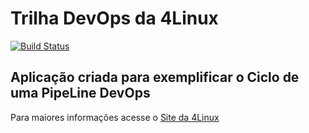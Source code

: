 # Trilha DevOps da 4Linux

<!-- Altere a Flag abaixo com sua URL do Travis -->
[![Build Status](https://travis-ci.org/r8sena/DevOpsLab-HelloWorld.svg?branch=master)](https://travis-ci.org/r8sena/DevOpsLab-HelloWorld)

## Aplicação criada para exemplificar o Ciclo de uma PipeLine DevOps


Para maiores informações acesse o [Site da 4Linux](https://www.4linux.com.br/cursos/devops)
